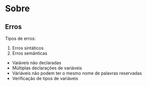 # Sobre 

## Erros

Tipos de erros:

1. Erros sintáticos
2. Erros semânticas
  - Vaiáveis não declaradas
  - Múltiplas declarações de variáveis
  - Váriáveis não podem ter o mesmo nome de palavras reservadas
  - Verificação de tipos de variáveis